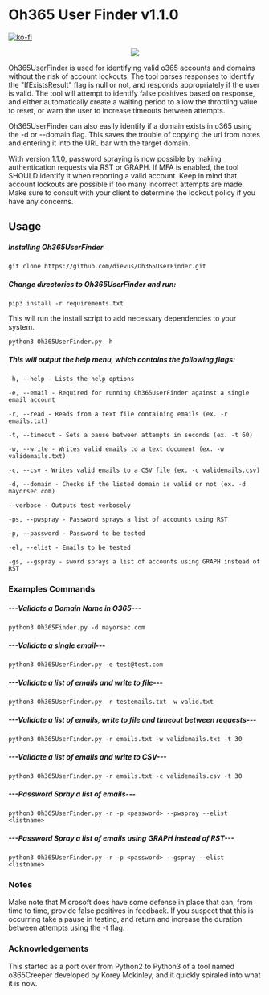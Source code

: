 # Oh365 User Finder v1.1.0

[![ko-fi](https://ko-fi.com/img/githubbutton_sm.svg)](https://ko-fi.com/M4M03Q2JN)

<p align="center">
  <img src="https://github.com/dievus/Oh365UserFinder/blob/main/images/oh365userfinder1.jpg" />
</p>

Oh365UserFinder is used for identifying valid o365 accounts and domains without the risk of account lockouts.  The tool parses responses to identify the "IfExistsResult" flag is null or not, and responds appropriately if the user is valid.  The tool will attempt to identify false positives based on response, and either automatically create a waiting period to allow the throttling value to reset, or warn the user to increase timeouts between attempts.  

Oh365UserFinder can also easily identify if a domain exists in o365 using the -d or --domain flag.  This saves the trouble of copying the url from notes and entering it into the URL bar with the target domain.

With version 1.1.0, password spraying is now possible by making authentication requests via RST or GRAPH. If MFA is enabled, the tool SHOULD identify it when reporting a valid account. Keep in mind that account lockouts are possible if too many incorrect attempts are made. Make sure to consult with your client to determine the lockout policy if you have any concerns.

## Usage
##### Installing Oh365UserFinder
```git clone https://github.com/dievus/Oh365UserFinder.git```

##### Change directories to Oh365UserFinder and run:
```pip3 install -r requirements.txt```

This will run the install script to add necessary dependencies to your system.

```python3 Oh365UserFinder.py -h```

##### This will output the help menu, which contains the following flags:

```-h, --help - Lists the help options```

```-e, --email - Required for running Oh365UserFinder against a single email account```

```-r, --read - Reads from a text file containing emails (ex. -r emails.txt)```

```-t, --timeout - Sets a pause between attempts in seconds (ex. -t 60)```

```-w, --write - Writes valid emails to a text document (ex. -w validemails.txt)```

```-c, --csv - Writes valid emails to a CSV file (ex. -c validemails.csv)```

```-d, --domain - Checks if the listed domain is valid or not (ex. -d mayorsec.com)```

```--verbose - Outputs test verbosely```

```-ps, --pwspray - Password sprays a list of accounts using RST```

```-p, --password - Password to be tested```

```-el, --elist - Emails to be tested```

```-gs, --gspray - sword sprays a list of accounts using GRAPH instead of RST```


### Examples Commands

##### ---Validate a Domain Name in O365---
```python3 Oh365Finder.py -d mayorsec.com```

##### ---Validate a single email---
```python3 Oh365UserFinder.py -e test@test.com```

##### ---Validate a list of emails and write to file---
```python3 Oh365UserFinder.py -r testemails.txt -w valid.txt```

##### ---Validate a list of emails, write to file and timeout between requests---
```python3 Oh365UserFinder.py -r emails.txt -w validemails.txt -t 30```

##### ---Validate a list of emails and write to CSV---
```python3 Oh365UserFinder.py -r emails.txt -c validemails.csv -t 30```

##### ---Password Spray a list of emails---
```python3 Oh365UserFinder.py -r -p <password> --pwspray --elist <listname>```

##### ---Password Spray a list of emails using GRAPH instead of RST---
```python3 Oh365UserFinder.py -r -p <password> --gspray --elist <listname>```

### Notes
Make note that Microsoft does have some defense in place that can, from time to time, provide false positives in feedback.  If you suspect that this is occurring take a pause in testing, and return and increase the duration between attempts using the -t flag.

### Acknowledgements
This started as a port over from Python2 to Python3 of a tool named o365Creeper developed by Korey Mckinley, and it quickly spiraled into what it is now.
